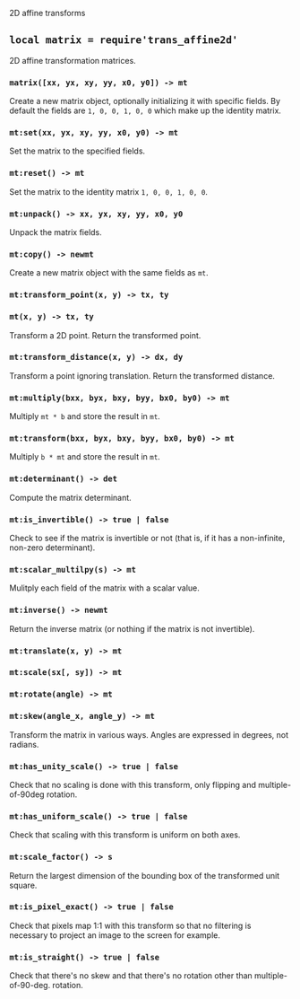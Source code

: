 2D affine transforms

## `local matrix = require'trans_affine2d'`

2D affine transformation matrices.

### `matrix([xx, yx, xy, yy, x0, y0]) -> mt`
Create a new matrix object, optionally initializing it with specific fields. By default the fields are `1, 0, 0, 1, 0, 0` which make up the identity matrix.

### `mt:set(xx, yx, xy, yy, x0, y0) -> mt`
Set the matrix to the specified fields.

### `mt:reset() -> mt`
Set the matrix to the identity matrix `1, 0, 0, 1, 0, 0`.

### `mt:unpack() -> xx, yx, xy, yy, x0, y0`
Unpack the matrix fields.

### `mt:copy() -> newmt`
Create a new matrix object with the same fields as `mt`.

### `mt:transform_point(x, y) -> tx, ty`
### `mt(x, y) -> tx, ty`
Transform a 2D point. Return the transformed point.

### `mt:transform_distance(x, y) -> dx, dy`
Transform a point ignoring translation. Return the transformed distance.

### `mt:multiply(bxx, byx, bxy, byy, bx0, by0) -> mt`
Multiply `mt * b` and store the result in `mt`.

### `mt:transform(bxx, byx, bxy, byy, bx0, by0) -> mt`
Multiply `b * mt` and store the result in `mt`.

### `mt:determinant() -> det`
Compute the matrix determinant.

### `mt:is_invertible() -> true | false`
Check to see if the matrix is invertible or not (that is, if it has a non-infinite, non-zero determinant).

### `mt:scalar_multilpy(s) -> mt`
Mulitply each field of the matrix with a scalar value.

### `mt:inverse() -> newmt`
Return the inverse matrix (or nothing if the matrix is not invertible).

### `mt:translate(x, y) -> mt`
### `mt:scale(sx[, sy]) -> mt`
### `mt:rotate(angle) -> mt`
### `mt:skew(angle_x, angle_y) -> mt`

Transform the matrix in various ways. Angles are expressed in degrees, not radians.

### `mt:has_unity_scale() -> true | false`
Check that no scaling is done with this transform, only flipping and multiple-of-90deg rotation.

### `mt:has_uniform_scale() -> true | false`
Check that scaling with this transform is uniform on both axes.

### `mt:scale_factor() -> s`
Return the largest dimension of the bounding box of the transformed unit square.

### `mt:is_pixel_exact() -> true | false`
Check that pixels map 1:1 with this transform so that no filtering is necessary to project an image to the screen for example.

### `mt:is_straight() -> true | false`
Check that there's no skew and that there's no rotation other than multiple-of-90-deg. rotation.
